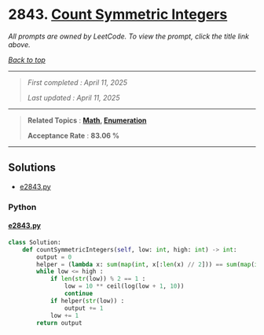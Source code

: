 # 2843. [  Count Symmetric Integers](<https://leetcode.com/problems/count-symmetric-integers>)

*All prompts are owned by LeetCode. To view the prompt, click the title link above.*

*[Back to top](<../README.md>)*

------

> *First completed : April 11, 2025*
>
> *Last updated : April 11, 2025*

------

> **Related Topics** : **[Math](<by_topic/Math.md>), [Enumeration](<by_topic/Enumeration.md>)**
>
> **Acceptance Rate** : **83.06 %**

------

## Solutions

- [e2843.py](<../my-submissions/e2843.py>)
### Python
#### [e2843.py](<../my-submissions/e2843.py>)
```Python
class Solution:
    def countSymmetricIntegers(self, low: int, high: int) -> int:
        output = 0
        helper = (lambda x: sum(map(int, x[:len(x) // 2])) == sum(map(int, x[len(x) // 2:])))
        while low <= high :
            if len(str(low)) % 2 == 1 :
                low = 10 ** ceil(log(low + 1, 10))
                continue
            if helper(str(low)) :
                output += 1
            low += 1
        return output
            
```

